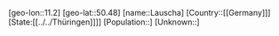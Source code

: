 ﻿---
location: [50.48,11.2]
type: City
tags:
- geo/City


SpocWebEntityId: 31882
isDeleted: false
confidential: public

---
[geo-lon::11.2]
[geo-lat::50.48]
[name::Lauscha]
[Country::[[Germany]]]
[State:[[../../Thüringen]]]]
[Population::]
[Unknown::]

